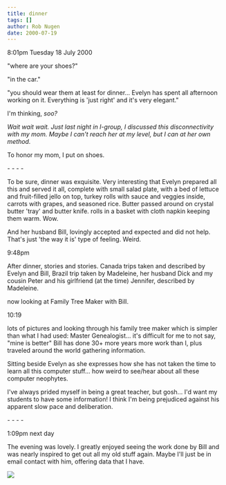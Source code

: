 ```yaml
---
title: dinner
tags: []
author: Rob Nugen
date: 2000-07-19
---
```


<p class=date>8:01pm Tuesday 18 July 2000</p>

<p>"where are your shoes?"

<p>"in the car."

<p>"you should wear them at least for dinner...  Evelyn has spent all afternoon working on it.  Everything is 'just right' and it's very elegant."

<p>I'm thinking, <em>soo?</em>  

<p><em>Wait wait wait.  Just last night in I-group, I discussed this disconnectivity with my mom.  Maybe I can't reach her at my level, but I can at her own method.</em>

<p>To  honor my mom, I put on shoes.

<p>- - - -

<p>To be sure, dinner was exquisite.  Very interesting that Evelyn prepared all this and served it all, complete with small salad plate, with a bed of lettuce and fruit-filled jello on top,  turkey rolls with sauce and veggies inside, carrots with grapes, and seasoned rice.  Butter passed around on crystal butter 'tray' and butter knife.   rolls in a basket with cloth napkin keeping them warm.  Wow.

<p>And her husband Bill, lovingly accepted and expected and did not help.  That's just 'the way it is' type of feeling.  Weird.

<p class=date>9:48pm</p>

<p>After dinner, stories and stories.  Canada trips taken and described by Evelyn and Bill, Brazil trip taken by Madeleine, her husband Dick and my cousin Peter and his girlfriend (at the time) Jennifer, described by Madeleine.

<p>now looking at Family Tree Maker with Bill.

<p class=date>10:19</p>

<p>lots of pictures and looking through his family tree maker which is simpler than what I had used: Master Genealogist...  it's difficult for me to not say, "mine is better"  Bill has done 30+ more years more work than I, plus traveled around the world gathering information.

<p>Sitting beside Evelyn as she expresses how she has not taken the time to learn all this computer stuff...  how weird to see/hear about all these computer neophytes.

<p>I've always prided myself in being a great teacher, but gosh...  I'd want my students to have some information! I think I'm being prejudiced against his apparent slow pace and deliberation.

<p>- - - -

<p class=date>1:09pm next day</p>

<p>The evening was lovely.  I greatly enjoyed seeing the work done by Bill and was nearly inspired to get out all my old stuff again.  Maybe I'll just be in email contact with him, offering data that I have.

<p><img src="/images/rob/wL-ROB.gif">

